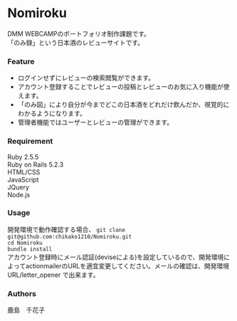 # Nomiroku
DMM WEBCAMPのポートフォリオ制作課題です。  
「のみ録」という日本酒のレビューサイトです。

### Feature
- ログインせずにレビューの検索閲覧ができます。
- アカウント登録することでレビューの投稿とレビューのお気に入り機能が使えます。
- 「のみ図」により自分が今までどこの日本酒をどれだけ飲んだか、視覚的にわかるようになります。
- 管理者機能ではユーザーとレビューの管理ができます。

### Requirement
Ruby 2.5.5  
Ruby on Rails 5.2.3  
HTML/CSS  
JavaScript  
JQuery  
Node.js

### Usage
開発環境で動作確認する場合、
`git clone git@github.com:chikako1210/Nomiroku.git`  
`cd Nomiroku`  
`bundle install`  
アカウント登録時にメール認証(deviseによる)を設定しているので、開発環境によってactionmailerのURLを適宜変更してください。メールの確認は、開発環境URL/letter_opener で出来ます。


### Authors
鹿島　千花子
